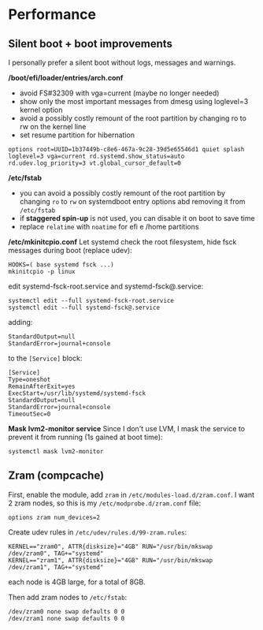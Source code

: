 # Performance

## Silent boot + boot improvements
I personally prefer a silent boot without logs, messages and warnings.

**/boot/efi/loader/entries/arch.conf**
* avoid FS#32309 with vga=current (maybe no longer needed)
* show only the most important messages from dmesg using loglevel=3 kernel option
* avoid a possibly costly remount of the root partition by changing ro to rw on the kernel line
* set resume partition for hibernation

```
options root=UUID=1b37449b-c8e6-467a-9c28-39d5e65546d1 quiet splash loglevel=3 vga=current rd.systemd.show_status=auto rd.udev.log_priority=3 vt.global_cursor_default=0
```

**/etc/fstab**
* you can avoid a possibly costly remount of the root partition by changing `ro` to `rw` on systemdboot entry options abd removing it from `/etc/fstab`
* if **staggered spin-up** is not used, you can disable it on boot to save time
* replace `relatime` with `noatime` for efi e /home partitions

**/etc/mkinitcpio.conf**
Let systemd check the root filesystem, hide fsck messages during boot (replace udev):
```
HOOKS=( base systemd fsck ...) 
mkinitcpio -p linux
```
edit systemd-fsck-root.service and systemd-fsck@.service:
```
systemctl edit --full systemd-fsck-root.service
systemctl edit --full systemd-fsck@.service
```
adding:
```
StandardOutput=null
StandardError=journal+console
```
to the `[Service]` block:
```
[Service]
Type=oneshot
RemainAfterExit=yes
ExecStart=/usr/lib/systemd/systemd-fsck
StandardOutput=null
StandardError=journal+console
TimeoutSec=0
```

**Mask lvm2-monitor service**
Since I don't use LVM, I mask the service to prevent it from running (1s gained at boot time):
```
systemctl mask lvm2-monitor
```

## Zram (compcache)
First, enable the module, add `zram` in `/etc/modules-load.d/zram.conf`.
I want 2 zram nodes, so this is my `/etc/modprobe.d/zram.conf` file:
```
options zram num_devices=2
```

Create udev rules in `/etc/udev/rules.d/99-zram.rules`:
```
KERNEL=="zram0", ATTR{disksize}="4GB" RUN="/usr/bin/mkswap /dev/zram0", TAG+="systemd"
KERNEL=="zram1", ATTR{disksize}="4GB" RUN="/usr/bin/mkswap /dev/zram1", TAG+="systemd"
```

each node is 4GB large, for a total of 8GB.

Then add zram nodes to `/etc/fstab`:
```
/dev/zram0 none swap defaults 0 0
/dev/zram1 none swap defaults 0 0
```